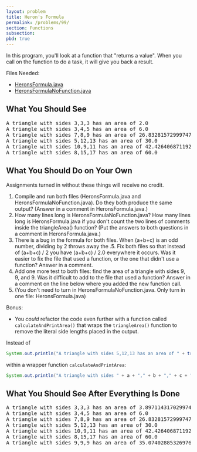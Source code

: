 ```yaml
---
layout: problem
title: Heron's Formula
permalink: /problems/99/
section: Functions
subsection:
pbd: true
---
```

In this program, you'll look at a function that "returns a value". When you call on the function to do a task, it will give you back a result.

Files Needed:
- [HeronsFormula.java](/problem-files/99/HeronsFormula.java)
- [HeronsFormulaNoFunction.java](/problem-files/99/HeronsFormulaNoFunction.java)


## What You Should See
<pre class="terminal">
A triangle with sides 3,3,3 has an area of 2.0
A triangle with sides 3,4,5 has an area of 6.0
A triangle with sides 7,8,9 has an area of 26.832815729997478
A triangle with sides 5,12,13 has an area of 30.0
A triangle with sides 10,9,11 has an area of 42.42640687119285
A triangle with sides 8,15,17 has an area of 60.0
</pre>

## What You Should Do on Your Own
Assignments turned in without these things will receive no credit.

1. Compile and run both files (HeronsFormula.java and HeronsFormulaNoFunction.java). Do they both produce the same output? (Answer in a comment in HeronsFormula.java.)
2. How many lines long is HeronsFormulaNoFunction.java? How many lines long is HeronsFormula.java if you don't count the two lines of comments inside the triangleArea() function? (Put the answers to both questions in a comment in HeronsFormula.java.)
3. There is a bug in the formula for both files. When (a+b+c) is an odd number, dividing by 2 throws away the .5. Fix both files so that instead of (a+b+c) / 2 you have (a+b+c) / 2.0 everywhere it occurs. Was it easier to fix the file that used a function, or the one that didn't use a function? Answer in a comment.
4. Add one more test to both files: find the area of a triangle with sides 9, 9, and 9. Was it difficult to add to the file that used a function? Answer in a comment on the line below where you added the new function call.
5. (You don't need to turn in HeronsFormulaNoFunction.java. Only turn in one file: HeronsFormula.java)

Bonus:
- You *could* refactor the code even further with a function called `calculateAndPrintArea()` 
that wraps the `triangleArea()` function to remove the literal side lengths placed in
the output.

Instead of

```java
System.out.println("A triangle with sides 5,12,13 has an area of " + triangleArea(5, 12, 13));
```

within a wrapper function `calculateAndPrintArea`:
```java
System.out.println("A triangle with sides " + a + "," + b + "," + c + " has an area of " + triangleArea(a, b, c));
```

## What You Should See After Everything Is Done

<pre class="terminal">
A triangle with sides 3,3,3 has an area of 3.897114317029974
A triangle with sides 3,4,5 has an area of 6.0
A triangle with sides 7,8,9 has an area of 26.832815729997478
A triangle with sides 5,12,13 has an area of 30.0
A triangle with sides 10,9,11 has an area of 42.42640687119285
A triangle with sides 8,15,17 has an area of 60.0
A triangle with sides 9,9,9 has an area of 35.074028853269766
</pre>